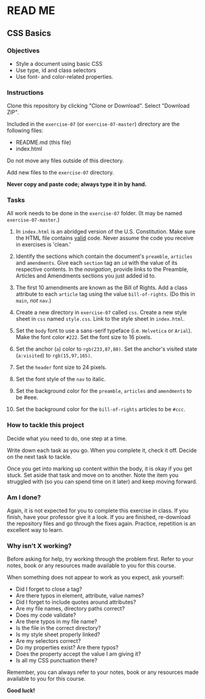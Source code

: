 # READ ME

## CSS Basics


### Objectives

- Style a document using basic CSS
- Use type, id and class selectors
- Use font- and color-related properties.


### Instructions

Clone this repository by clicking "Clone or Download". Select "Download ZIP".

Included in the `exercise-07` (or `exercise-07-master`) directory are the following files:

- README.md (this file)
- index.html

Do not move any files outside of this directory.

Add new files to the `exercise-07` directory.

**Never copy and paste code; always type it in by hand.**


### Tasks

All work needs to be done in the `exercise-07` folder. (It may be named `exercise-07-master`.)

1. In `index.html` is an abridged version of the U.S. Constitution. Make sure the HTML file contains [valid](https://validator.w3.org/) code. Never assume the code you receive in exercises is 'clean.'

2. Identify the sections which contain the document's `preamble`, `articles` and `amendments`. Give each `section` tag an `id` with the value of its respective contents. In the *navigation*, provide links to the Preamble, Articles and Amendments sections you just added id to.

3. The first 10 amendments are known as the Bill of Rights. Add a class attribute to each `article` tag using the value `bill-of-rights`. (Do this in `main`, *not* `nav`.)

4. Create a new directory in `exercise-07` called `css`. Create a new style sheet in `css` named `style.css`. Link to the style sheet in `index.html`.

5. Set the `body` font to use a sans-serif typeface (i.e. `Helvetica` or `Arial`). Make the font color `#222`. Set the font size to 16 pixels.

6. Set the anchor (`a`) color to `rgb(233,87,80)`. Set the anchor's visited state (`a:visited`) to `rgb(15,97,165)`.

7. Set the `header` font size to 24 pixels.

8. Set the font style of the `nav` to italic.

9. Set the background color for the `preamble`, `articles` and `amendments` to be #eee.

10. Set the background color for the `bill-of-rights` articles to be `#ccc`.



### How to tackle this project

Decide what you need to do, one step at a time.

Write down each task as you go. When you complete it, check it off. Decide on the next task to tackle.

Once you get into marking up content within the body, it is okay if you get stuck. Set aside that task and move on to another. Note the item you struggled with (so you can spend time on it later) and keep moving forward.

### Am I done?

Again, it is not expected for you to complete this exercise in class. If you finish, have your professor give it a look. If you are finished, re-download the repository files and go through the fixes again. Practice, repetition is an excellent way to learn.

### Why isn't X working?

Before asking for help, try working through the problem first. Refer to your notes, book or any resources made available to you for this course.

When something does not appear to work as you expect, ask yourself:

- Did I forget to close a tag?
- Are there typos in element, attribute, value names?
- Did I forget to include quotes around attributes?
- Are my file names, directory paths correct?
- Does my code validate?
- Are there typos in my file name?
- Is the file in the correct directory?
- Is my style sheet properly linked?
- Are my selectors correct?
- Do my properties exist? Are there typos?
- Does the property accept the value I am giving it?
- Is all my CSS punctuation there?

Remember, you can always refer to your notes, book or any resources made available to you for this course.

**Good luck!**
